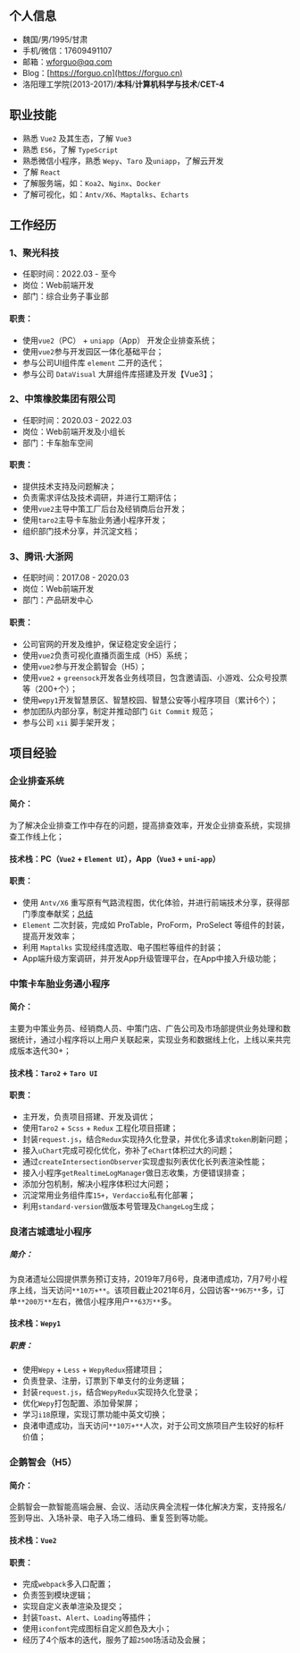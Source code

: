 ## 个人信息
- 魏国/男/1995/甘肃
- 手机/微信：17609491107
- 邮箱：[wforguo@qq.com](wforguo@qq.com)
- Blog：[https://forguo.cn](https://forguo.cn)
- 洛阳理工学院(2013-2017)/**本科**/**计算机科学与技术**/**CET-4**
## 职业技能

- 熟悉 `Vue2` 及其生态，了解 `Vue3`
- 熟悉 `ES6`，了解 `TypeScript`
- 熟悉微信小程序，熟悉 `Wepy`、`Taro` 及`uniapp`，了解云开发
- 了解 `React`
- 了解服务端，如：`Koa2`、`Nginx`、`Docker`
- 了解可视化，如：`Antv/X6`、`Maptalks`、`Echarts`
## 工作经历
### 1、聚光科技

- 任职时间：2022.03 - 至今
- 岗位：Web前端开发
- 部门：综合业务子事业部
#### 职责：

- 使用`vue2`（PC） + `uniapp`（App） 开发企业排查系统；
- 使用`vue2`参与开发园区一体化基础平台；
- 参与公司UI组件库 `element` 二开的迭代；
- 参与公司 `DataVisual` 大屏组件库搭建及开发【Vue3】；
### 2、中策橡胶集团有限公司

- 任职时间：2020.03 - 2022.03
- 岗位：Web前端开发及小组长
- 部门：卡车胎车空间
#### 职责：

- 提供技术支持及问题解决；
- 负责需求评估及技术调研，并进行工期评估；
- 使用`vue2`主导中策工厂后台及经销商后台开发；
- 使用`taro2`主导卡车胎业务通小程序开发；
- 组织部门技术分享，并沉淀文档；
### 3、腾讯·大浙网

- 任职时间：2017.08 - 2020.03
- 岗位：Web前端开发
- 部门：产品研发中心
#### 职责：

- 公司官网的开发及维护，保证稳定安全运行；
- 使用`vue2`负责可视化直播页面生成（H5）系统；
- 使用`vue2`参与开发企鹅智会（H5）；
- 使用`vue2` + `greensock`开发各业务线项目，包含邀请函、小游戏、公众号投票等（200+个）；
- 使用`wepy1`开发智慧景区、智慧校园、智慧公安等小程序项目（累计6个）；
- 参加团队内部分享，制定并推动部门 `Git Commit` 规范；
- 参与公司 `xii` 脚手架开发；
## 项目经验
### 企业排查系统
#### 简介：
为了解决企业排查工作中存在的问题，提高排查效率，开发企业排查系统，实现排查工作线上化；
#### 技术栈：PC（`Vue2` + `Element UI`），App（`Vue3` + `uni-app`）
#### 职责：

- 使用 `Antv/X6` 重写原有气路流程图，优化体验，并进行前端技术分享，获得部门季度奉献奖；[总结](https://juejin.cn/post/7241782876604710971)
- `Element` 二次封装，完成如 ProTable，ProForm，ProSelect 等组件的封装，提高开发效率；
- 利用 `Maptalks` 实现经纬度选取、电子围栏等组件的封装；
- App端升级方案调研，并开发App升级管理平台，在App中接入升级功能；
### 中策卡车胎业务通小程序
#### 简介：
主要为中策业务员、经销商人员、中策门店、广告公司及市场部提供业务处理和数据统计，通过小程序将以上用户关联起来，实现业务和数据线上化，上线以来共完成版本迭代30+；
#### 技术栈：`Taro2` + `Taro UI`
#### 职责：

- 主开发，负责项目搭建、开发及调优；
- 使用`Taro2` + `Scss` + `Redux` 工程化项目搭建；
- 封装`request.js`，结合`Redux`实现持久化登录，并优化多请求`token`刷新问题；
- 接入`uChart`完成可视化优化，弥补了`eChart`体积过大的问题；
- 通过`createIntersectionObserver`实现虚拟列表优化长列表渲染性能；
- 接入小程序`getRealtimeLogManager`做日志收集，方便错误排查；
- 添加分包机制，解决小程序体积过大问题；
- 沉淀常用业务组件库`15+`，`Verdaccio`私有化部署；
- 利用`standard-version`做版本号管理及`ChangeLog`生成；
### 良渚古城遗址小程序
##### 简介：
为良渚遗址公园提供票务预订支持，2019年7月6号，良渚申遗成功，7月7号小程序上线，当天访问`**10万+**`。该项目截止2021年6月，公园访客`**96万**`多，订单`**200万**`左右，微信小程序用户`**63万**`多。
#### 技术栈：`Wepy1`
##### 职责：

- 使用`Wepy` + `Less` + `WepyRedux`搭建项目；
- 负责登录、注册，订票到下单支付的业务逻辑；
- 封装`request.js`，结合`WepyRedux`实现持久化登录；
- 优化`Wepy`打包配置、添加骨架屏；
- 学习`i18`原理，实现订票功能中英文切换；
- 良渚申遗成功，当天访问`**10万+**`人次，对于公司文旅项目产生较好的标杆价值；
### 企鹅智会（H5）
#### 简介：
企鹅智会一款智能高端会展、会议、活动庆典全流程一体化解决方案，支持报名/签到导出、入场补录、电子入场二维码、重复签到等功能。
#### 技术栈：`Vue2`
#### 职责：

- 完成`webpack`多入口配置；
- 负责签到模块逻辑；
- 实现自定义表单渲染及提交；
- 封装`Toast`、`Alert`、`Loading`等插件；
- 使用`iconfont`完成图标自定义颜色及大小；
- 经历了4个版本的迭代，服务了超`2500`场活动及会展；
